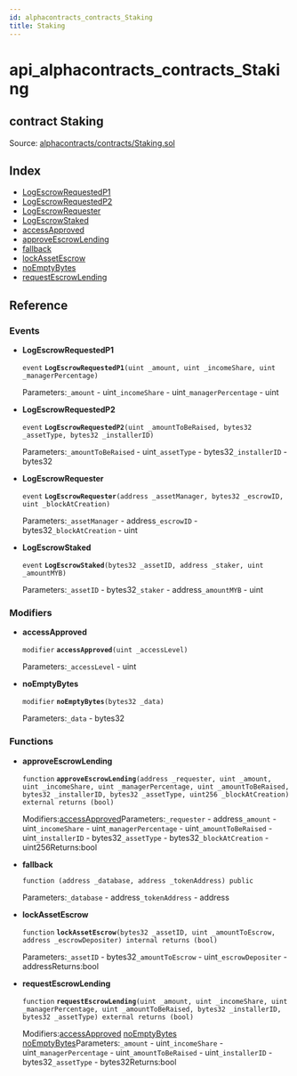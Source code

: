 ```yaml
---
id: alphacontracts_contracts_Staking
title: Staking
---
```


# api\_alphacontracts\_contracts\_Staking

## contract Staking

Source: [alphacontracts/contracts/Staking.sol](https://github.com/MyBitFoundation/MyBit-Network.tech//blob/v0.0.0/contracts/alphacontracts/contracts/Staking.sol)

## Index

* [LogEscrowRequestedP1](https://github.com/MyBitFoundation/MyBit-Network.tech/tree/9bb35f4e2608f44c29e1b398fa64e00a295d0ed2/docgen/docs/alphacontracts_contracts_Staking.html#LogEscrowRequestedP1)
* [LogEscrowRequestedP2](https://github.com/MyBitFoundation/MyBit-Network.tech/tree/9bb35f4e2608f44c29e1b398fa64e00a295d0ed2/docgen/docs/alphacontracts_contracts_Staking.html#LogEscrowRequestedP2)
* [LogEscrowRequester](https://github.com/MyBitFoundation/MyBit-Network.tech/tree/9bb35f4e2608f44c29e1b398fa64e00a295d0ed2/docgen/docs/alphacontracts_contracts_Staking.html#LogEscrowRequester)
* [LogEscrowStaked](https://github.com/MyBitFoundation/MyBit-Network.tech/tree/9bb35f4e2608f44c29e1b398fa64e00a295d0ed2/docgen/docs/alphacontracts_contracts_Staking.html#LogEscrowStaked)
* [accessApproved](https://github.com/MyBitFoundation/MyBit-Network.tech/tree/9bb35f4e2608f44c29e1b398fa64e00a295d0ed2/docgen/docs/alphacontracts_contracts_Staking.html#accessApproved)
* [approveEscrowLending](https://github.com/MyBitFoundation/MyBit-Network.tech/tree/9bb35f4e2608f44c29e1b398fa64e00a295d0ed2/docgen/docs/alphacontracts_contracts_Staking.html#approveEscrowLending)
* [fallback](https://github.com/MyBitFoundation/MyBit-Network.tech/tree/9bb35f4e2608f44c29e1b398fa64e00a295d0ed2/docgen/docs/alphacontracts_contracts_Staking.html)
* [lockAssetEscrow](https://github.com/MyBitFoundation/MyBit-Network.tech/tree/9bb35f4e2608f44c29e1b398fa64e00a295d0ed2/docgen/docs/alphacontracts_contracts_Staking.html#lockAssetEscrow)
* [noEmptyBytes](https://github.com/MyBitFoundation/MyBit-Network.tech/tree/9bb35f4e2608f44c29e1b398fa64e00a295d0ed2/docgen/docs/alphacontracts_contracts_Staking.html#noEmptyBytes)
* [requestEscrowLending](https://github.com/MyBitFoundation/MyBit-Network.tech/tree/9bb35f4e2608f44c29e1b398fa64e00a295d0ed2/docgen/docs/alphacontracts_contracts_Staking.html#requestEscrowLending)

## Reference

### Events

* **LogEscrowRequestedP1**

  `event` **`LogEscrowRequestedP1`**`(uint _amount, uint _incomeShare, uint _managerPercentage)`

  Parameters:`_amount` - uint`_incomeShare` - uint`_managerPercentage` - uint

* **LogEscrowRequestedP2**

  `event` **`LogEscrowRequestedP2`**`(uint _amountToBeRaised, bytes32 _assetType, bytes32 _installerID)`

  Parameters:`_amountToBeRaised` - uint`_assetType` - bytes32`_installerID` - bytes32

* **LogEscrowRequester**

  `event` **`LogEscrowRequester`**`(address _assetManager, bytes32 _escrowID, uint _blockAtCreation)`

  Parameters:`_assetManager` - address`_escrowID` - bytes32`_blockAtCreation` - uint

* **LogEscrowStaked**

  `event` **`LogEscrowStaked`**`(bytes32 _assetID, address _staker, uint _amountMYB)`

  Parameters:`_assetID` - bytes32`_staker` - address`_amountMYB` - uint

### Modifiers

* **accessApproved**

  `modifier` **`accessApproved`**`(uint _accessLevel)`

  Parameters:`_accessLevel` - uint

* **noEmptyBytes**

  `modifier` **`noEmptyBytes`**`(bytes32 _data)`

  Parameters:`_data` - bytes32

### Functions

* **approveEscrowLending**

  `function` **`approveEscrowLending`**`(address _requester, uint _amount, uint _incomeShare, uint _managerPercentage, uint _amountToBeRaised, bytes32 _installerID, bytes32 _assetType, uint256 _blockAtCreation) external returns (bool)`

  Modifiers:[accessApproved](https://github.com/MyBitFoundation/MyBit-Network.tech/tree/9bb35f4e2608f44c29e1b398fa64e00a295d0ed2/docgen/docs/alphacontracts_contracts_Staking.html#accessApproved)Parameters:`_requester` - address`_amount` - uint`_incomeShare` - uint`_managerPercentage` - uint`_amountToBeRaised` - uint`_installerID` - bytes32`_assetType` - bytes32`_blockAtCreation` - uint256Returns:bool

* **fallback**

  `function (address _database, address _tokenAddress) public`

  Parameters:`_database` - address`_tokenAddress` - address

* **lockAssetEscrow**

  `function` **`lockAssetEscrow`**`(bytes32 _assetID, uint _amountToEscrow, address _escrowDepositer) internal returns (bool)`

  Parameters:`_assetID` - bytes32`_amountToEscrow` - uint`_escrowDepositer` - addressReturns:bool

* **requestEscrowLending**

  `function` **`requestEscrowLending`**`(uint _amount, uint _incomeShare, uint _managerPercentage, uint _amountToBeRaised, bytes32 _installerID, bytes32 _assetType) external returns (bool)`

  Modifiers:[accessApproved](https://github.com/MyBitFoundation/MyBit-Network.tech/tree/9bb35f4e2608f44c29e1b398fa64e00a295d0ed2/docgen/docs/alphacontracts_contracts_Staking.html#accessApproved) [noEmptyBytes](https://github.com/MyBitFoundation/MyBit-Network.tech/tree/9bb35f4e2608f44c29e1b398fa64e00a295d0ed2/docgen/docs/alphacontracts_contracts_Staking.html#noEmptyBytes) [noEmptyBytes](https://github.com/MyBitFoundation/MyBit-Network.tech/tree/9bb35f4e2608f44c29e1b398fa64e00a295d0ed2/docgen/docs/alphacontracts_contracts_Staking.html#noEmptyBytes)Parameters:`_amount` - uint`_incomeShare` - uint`_managerPercentage` - uint`_amountToBeRaised` - uint`_installerID` - bytes32`_assetType` - bytes32Returns:bool

